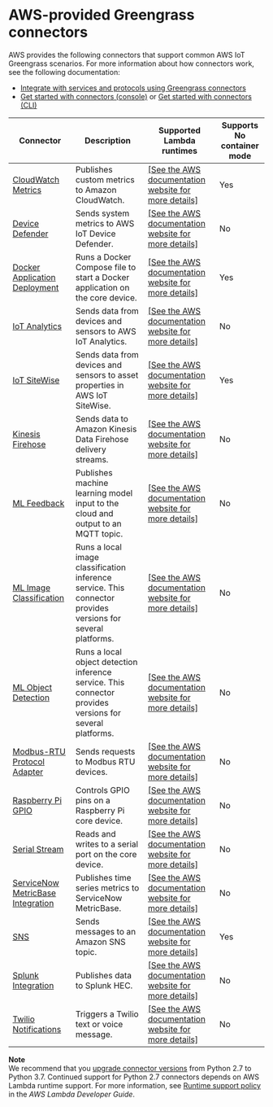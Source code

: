 # AWS\-provided Greengrass connectors<a name="connectors-list"></a>

AWS provides the following connectors that support common AWS IoT Greengrass scenarios\. For more information about how connectors work, see the following documentation:
+ [Integrate with services and protocols using Greengrass connectors](connectors.md)
+ [Get started with connectors \(console\)](connectors-console.md) or [Get started with connectors \(CLI\)](connectors-cli.md)


| Connector | Description | Supported Lambda runtimes | Supports **No container** mode | 
| --- | --- | --- | --- | 
| [CloudWatch Metrics](cloudwatch-metrics-connector.md) | Publishes custom metrics to Amazon CloudWatch\. | <a name="python-connectors-runtime"></a>[\[See the AWS documentation website for more details\]](http://docs.aws.amazon.com/greengrass/latest/developerguide/connectors-list.html) | Yes | 
| [Device Defender](device-defender-connector.md) | Sends system metrics to AWS IoT Device Defender\. | <a name="python-connectors-runtime"></a>[\[See the AWS documentation website for more details\]](http://docs.aws.amazon.com/greengrass/latest/developerguide/connectors-list.html) | No | 
| [Docker Application Deployment](docker-app-connector.md) | Runs a Docker Compose file to start a Docker application on the core device\. | [\[See the AWS documentation website for more details\]](http://docs.aws.amazon.com/greengrass/latest/developerguide/connectors-list.html) | Yes | 
| [IoT Analytics](iot-analytics-connector.md) | Sends data from devices and sensors to AWS IoT Analytics\. | <a name="python-connectors-runtime"></a>[\[See the AWS documentation website for more details\]](http://docs.aws.amazon.com/greengrass/latest/developerguide/connectors-list.html) | No | 
| [IoT SiteWise](iot-sitewise-connector.md) | Sends data from devices and sensors to asset properties in AWS IoT SiteWise\. | [\[See the AWS documentation website for more details\]](http://docs.aws.amazon.com/greengrass/latest/developerguide/connectors-list.html) | Yes | 
| [Kinesis Firehose](kinesis-firehose-connector.md) | Sends data to Amazon Kinesis Data Firehose delivery streams\. | <a name="python-connectors-runtime"></a>[\[See the AWS documentation website for more details\]](http://docs.aws.amazon.com/greengrass/latest/developerguide/connectors-list.html) | No | 
| [ML Feedback](ml-feedback-connector.md) | Publishes machine learning model input to the cloud and output to an MQTT topic\. | [\[See the AWS documentation website for more details\]](http://docs.aws.amazon.com/greengrass/latest/developerguide/connectors-list.html) | No | 
| [ML Image Classification](image-classification-connector.md) | Runs a local image classification inference service\. This connector provides versions for several platforms\. | <a name="python-connectors-runtime"></a>[\[See the AWS documentation website for more details\]](http://docs.aws.amazon.com/greengrass/latest/developerguide/connectors-list.html) | No | 
| [ML Object Detection](obj-detection-connector.md) | Runs a local object detection inference service\. This connector provides versions for several platforms\. | [\[See the AWS documentation website for more details\]](http://docs.aws.amazon.com/greengrass/latest/developerguide/connectors-list.html) | No | 
| [Modbus\-RTU Protocol Adapter](modbus-protocol-adapter-connector.md) | Sends requests to Modbus RTU devices\. | <a name="python-connectors-runtime"></a>[\[See the AWS documentation website for more details\]](http://docs.aws.amazon.com/greengrass/latest/developerguide/connectors-list.html) | No | 
| [Raspberry Pi GPIO](raspberrypi-gpio-connector.md) | Controls GPIO pins on a Raspberry Pi core device\. | <a name="python-connectors-runtime"></a>[\[See the AWS documentation website for more details\]](http://docs.aws.amazon.com/greengrass/latest/developerguide/connectors-list.html) | No | 
| [Serial Stream](serial-stream-connector.md) | Reads and writes to a serial port on the core device\. | <a name="python-connectors-runtime"></a>[\[See the AWS documentation website for more details\]](http://docs.aws.amazon.com/greengrass/latest/developerguide/connectors-list.html) | No | 
| [ServiceNow MetricBase Integration](servicenow-connector.md) | Publishes time series metrics to ServiceNow MetricBase\. | <a name="python-connectors-runtime"></a>[\[See the AWS documentation website for more details\]](http://docs.aws.amazon.com/greengrass/latest/developerguide/connectors-list.html) | No | 
| [SNS](sns-connector.md) | Sends messages to an Amazon SNS topic\. | <a name="python-connectors-runtime"></a>[\[See the AWS documentation website for more details\]](http://docs.aws.amazon.com/greengrass/latest/developerguide/connectors-list.html) | Yes | 
| [Splunk Integration](splunk-connector.md) | Publishes data to Splunk HEC\. | <a name="python-connectors-runtime"></a>[\[See the AWS documentation website for more details\]](http://docs.aws.amazon.com/greengrass/latest/developerguide/connectors-list.html) | No | 
| [Twilio Notifications](twilio-notifications-connector.md) | Triggers a Twilio text or voice message\. | <a name="python-connectors-runtime"></a>[\[See the AWS documentation website for more details\]](http://docs.aws.amazon.com/greengrass/latest/developerguide/connectors-list.html) | No | 

**Note**  
We recommend that you [upgrade connector versions](connectors.md#upgrade-connector-versions) from Python 2\.7 to Python 3\.7\. Continued support for Python 2\.7 connectors depends on AWS Lambda runtime support\. For more information, see [Runtime support policy](https://docs.aws.amazon.com/lambda/latest/dg/runtime-support-policy.html) in the *AWS Lambda Developer Guide*\.